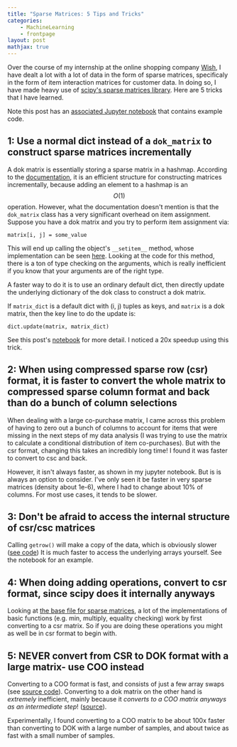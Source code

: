 ```yaml
---                                                                             
title: "Sparse Matrices: 5 Tips and Tricks"
categories:
    - MachineLearning
    - frontpage
layout: post
mathjax: true
---
```


Over the course of my internship at the online shopping company [Wish](https://www.wish.com/), I have dealt a lot with a lot of data in the form of sparse matrices, specificaly in the form of item interaction matrices for customer data. In doing so, I have made heavy use of [scipy's sparse matrices library](https://docs.scipy.org/doc/scipy/reference/sparse.html).
Here are 5 tricks that I have learned.

Note this post has an [associated Jupyter notebook](https://github.com/AustinT/sparse-matrices-tips/blob/master/Sparse%20Matrix%20Tips%20and%20Tricks-%20Part%201.ipynb) that contains example code.

## 1: Use a normal dict instead of a `dok_matrix` to construct sparse matrices incrementally
A dok matrix is essentially storing a sparse matrix in a hashmap. According to the [documentation](https://docs.scipy.org/doc/scipy/reference/generated/scipy.sparse.dok_matrix.html#scipy.sparse.dok_matrix), it is an efficient structure for constructing matrices incrementally, because adding an element to a hashmap is an $$O(1)$$ operation.
However, what the documentation doesn't mention is that the `dok_matrix` class has a very significant overhead on item assignment. Suppose you have a dok matrix and you try to perform item assignment via:

`matrix[i, j] = some_value`

This will end up calling the object's `__setitem__` method, whose implementation can be seen [here](https://github.com/scipy/scipy/blob/552d5026754b5151eb5ae58b41f09e5b8ddcbde5/scipy/sparse/dok.py#L258-L308). Looking at the code for this method, there is a ton of type checking on the arguments, which is really inefficient if you know that your arguments are of the right type.

A faster way to do it is to use an ordinary default dict, then directly update the underlying dictionary of the dok class to construct a dok matrix.

If `matrix_dict` is a default dict with (i, j) tuples as keys, and `matrix` is a dok matrix, then the key line to do the update is:

`dict.update(matrix, matrix_dict)`

See this post's [notebook](https://github.com/AustinT/sparse-matrices-tips/blob/master/Sparse%20Matrix%20Tips%20and%20Tricks-%20Part%201.ipynb) for more detail. I noticed a 20x speedup using this trick.

## 2: When using compressed sparse row (csr) format, it is faster to convert the whole matrix to compressed sparse column format and back than do a bunch of column selections
When dealing with a large co-purchase matrix, I came across this problem of having to zero out a bunch of columns to account for items that were missing in the next steps of my data analysis (I was trying to use the matrix to calculate a conditional distribution of item co-purchases). But with the csr format, changing this takes an incredibly long time! I found it was faster to convert to csc and back.

However, it isn't always faster, as shown in my jupyter notebook. But is is always an option to consider. I've only seen it be faster in very sparse matrices (density about 1e-6), where I had to change about 10% of columns. For most use cases, it tends to be slower.

## 3: Don't be afraid to access the internal structure of csr/csc matrices
Calling `getrow()` will make a copy of the data, which is obviously slower ([see code](https://github.com/scipy/scipy/blob/f4a81d908031ade435f321de7fe85ad5576e931e/scipy/sparse/csr.py#L367)) 
It is much faster to access the underlying arrays yourself.
See the notebook for an example.

## 4: When doing adding operations, convert to csr format, since scipy does it internally anyways
Looking at [the base file for sparse matrices](https://github.com/scipy/scipy/blob/552d5026754b5151eb5ae58b41f09e5b8ddcbde5/scipy/sparse/base.py#L328-L757), 
a lot of the implementations of basic functions (e.g. min, multiply, equality checking) work by first converting to a csr matrix. 
So if you are doing these operations you might as well be in csr format to begin with. 

## 5: NEVER convert from CSR to DOK format with a large matrix- use COO instead
Converting to a COO format is fast, and consists of just a few array swaps (see [source code](https://github.com/scipy/scipy/blob/f1251aa680623c20efa95a530a8b02e729f6d8d9/scipy/sparse/compressed.py#L931-L940)).
Converting to a dok matrix on the other hand is *extremely* inefficient, mainly because it _converts to a COO matrix anyways as an intermediate step_! ([source](https://github.com/scipy/scipy/blob/f1251aa680623c20efa95a530a8b02e729f6d8d9/scipy/sparse/base.py#L891-L897)).

Experimentally, I found converting to a COO matrix to be about 100x faster than converting to DOK with a large number of samples, and about twice as fast with a small number of samples.
